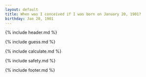 ```yaml
---
layout: default
title: When was I conceived if I was born on January 20, 1901?
birthday: Jan 20, 1901
---
```


{% include header.md %}

{% include guess.md %}

{% include calculate.md %}

{% include safety.md %}

{% include footer.md %}




